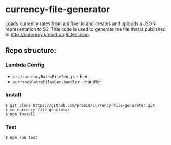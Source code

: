 # currency-file-generator
Loads currency rates from api.fixer.io and creates and uploads a JSON representation to S3.
This code is used to generate the file that is published to <http://currency.prebid.org/latest.json>.

## Repo structure:

### Lambda Config
+ `src/currencyRatesFileGen.js` - File
+ `currencyRatesFilesGen.handler` - Handler

### Install
    $ git clone https://github.com/prebid/currency-file-generator.git
    $ cd currency-file-generator
    $ npm install
        
### Test
    $ npm run test
